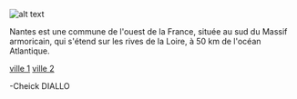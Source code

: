 


![alt text](https://www.tourismebretagne.com/app/uploads/crt-bretagne/2018/11/1-nantes-ross-helen-1920x960-crop-1542298929.jpg)

Nantes est une commune de l'ouest de la France, située au sud du Massif armoricain, qui s'étend sur les rives de la Loire, à 50 km de l'océan Atlantique.

[ville 1](https://github.com/indiaye18/TP2_Lab/blob/main/jeu-heros-Labyrinthe-Tour-Monde/Villabe.md)
[ville 2](https://github.com/indiaye18/TP2_Lab/blob/main/jeu-heros-Labyrinthe-Tour-Monde/Game_Over.md)

 -Cheick DIALLO
